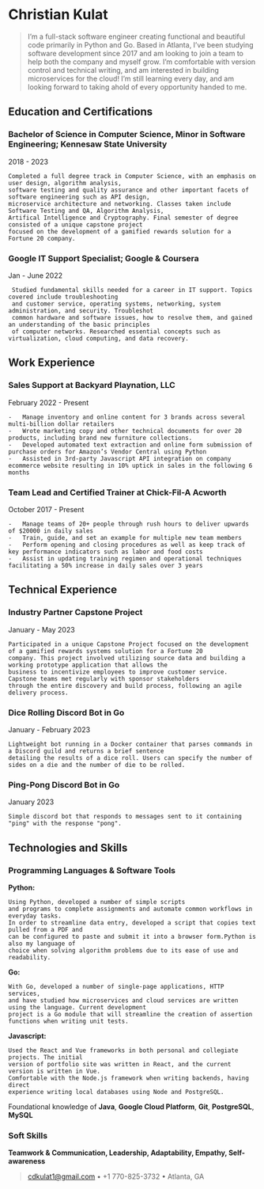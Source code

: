 Christian Kulat
============


> I’m a full-stack software engineer creating functional and beautiful code primarily in Python
> and Go. Based in Atlanta, I’ve been studying software development since 2017 and am looking 
> to join a team to help both the company and myself grow. I’m comfortable with version control 
> and technical writing, and am interested in building microservices for the cloud! I’m still 
> learning every day, and am looking forward to taking ahold of every opportunity handed to me.


Education and Certifications
---------

### **Bachelor of Science in Computer Science, Minor in Software Engineering**; Kennesaw State University

2018 - 2023

    Completed a full degree track in Computer Science, with an emphasis on user design, algorithm analysis,
    software testing and quality assurance and other important facets of software engineering such as API design,
    microservice architecture and networking. Classes taken include Software Testing and QA, Algorithm Analysis,
    Artifical Intelligence and Cryptography. Final semester of degree consisted of a unique capstone project
    focused on the development of a gamified rewards solution for a Fortune 20 company.

###   **Google IT Support Specialist**; Google & Coursera

Jan - June 2022

     Studied fundamental skills needed for a career in IT support. Topics covered include troubleshooting
     and customer service, operating systems, networking, system administration, and security. Troubleshot 
     common hardware and software issues, how to resolve them, and gained an understanding of the basic principles
     of computer networks. Researched essential concepts such as virtualization, cloud computing, and data recovery.

Work Experience
----------

### **Sales Support at Backyard Playnation, LLC**

February 2022 - Present

    -   Manage inventory and online content for 3 brands across several multi-billion dollar retailers
    -   Wrote marketing copy and other technical documents for over 20 products, including brand new furniture collections.
    -   Developed automated text extraction and online form submission of purchase orders for Amazon’s Vendor Central using Python
    -   Assisted in 3rd-party Javascript API integration on company ecommerce website resulting in 10% uptick in sales in the following 6 months


### **Team Lead and Certified Trainer at Chick-Fil-A Acworth**

October 2017 - Present

    -   Manage teams of 20+ people through rush hours to deliver upwards of $20000 in daily sales
    -   Train, guide, and set an example for multiple new team members
    -   Perform opening and closing procedures as well as keep track of key performance indicators such as labor and food costs
    -   Assist in updating training regimen and operational techniques facilitating a 50% increase in daily sales over 3 years

Technical Experience
--------------------

### **Industry Partner Capstone Project**

January - May 2023

    Participated in a unique Capstone Project focused on the development of a gamified rewards systems solution for a Fortune 20
    company. This project involved utilizing source data and building a working prototype application that allows the
    business to incentivize employees to improve customer service. Capstone teams met regularly with sponsor stakeholders
    through the entire discovery and build process, following an agile delivery process.

### **Dice Rolling Discord Bot in Go**

January - February 2023

    Lightweight bot running in a Docker container that parses commands in a Discord guild and returns a brief sentence 
    detailing the results of a dice roll. Users can specify the number of sides on a die and the number of die to be rolled.

### **Ping-Pong Discord Bot in Go**

January 2023

    Simple discord bot that responds to messages sent to it containing "ping" with the response "pong".


Technologies and Skills
--------------------

### Programming Languages & Software Tools

   **Python:** 
                
    Using Python, developed a number of simple scripts
    and programs to complete assignments and automate common workflows in everyday tasks. 
    In order to streamline data entry, developed a script that copies text pulled from a PDF and
    can be configured to paste and submit it into a browser form.Python is also my language of 
    choice when solving algorithm problems due to its ease of use and readability.

   **Go:** 
           
    With Go, developed a number of single-page applications, HTTP services,
    and have studied how microservices and cloud services are written using the language. Current development 
    project is a Go module that will streamline the creation of assertion functions when writing unit tests.

   **Javascript:** 
                    
    Used the React and Vue frameworks in both personal and collegiate projects. The initial
    version of portfolio site was written in React, and the current version is written in Vue.
    Comfortable with the Node.js framework when writing backends, having direct
    experience writing local databases using Node and PostgreSQL.

   Foundational knowledge of  **Java**, **Google Cloud Platform**, **Git**, **PostgreSQL**, **MySQL**

### Soft Skills

**Teamwork & Communication, Leadership, Adaptability, Empathy, Self-awareness**
   
> <cdkulat1@gmail.com> • +1 770-825-3732 • 
> Atlanta, GA
